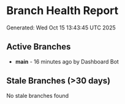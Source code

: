 # Branch Health Report
Generated: Wed Oct 15 13:43:45 UTC 2025

## Active Branches
- **main** - 16 minutes ago by Dashboard Bot

## Stale Branches (>30 days)
No stale branches found
